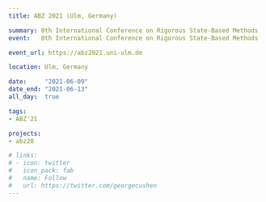 ```yaml
---
title: ABZ 2021 (Ulm, Germany)

summary: 8th International Conference on Rigorous State-Based Methods
event:   8th International Conference on Rigorous State-Based Methods

event_url: https://abz2021.uni-ulm.de

location: Ulm, Germany

date:     "2021-06-09"
date_end: "2021-06-13"
all_day:  true

tags:
- ABZ'21

projects:
- abz20

# links:
# - icon: twitter
#   icon_pack: fab
#   name: Follow
#   url: https://twitter.com/georgecushen
---
```


